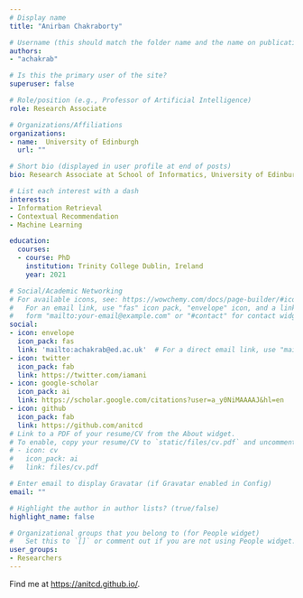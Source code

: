 ```yaml
---
# Display name
title: "Anirban Chakraborty"

# Username (this should match the folder name and the name on publications)
authors:
- "achakrab"

# Is this the primary user of the site?
superuser: false

# Role/position (e.g., Professor of Artificial Intelligence)
role: Research Associate

# Organizations/Affiliations
organizations:
- name:  University of Edinburgh
  url: ""

# Short bio (displayed in user profile at end of posts)
bio: Research Associate at School of Informatics, University of Edinburgh

# List each interest with a dash
interests:
- Information Retrieval
- Contextual Recommendation
- Machine Learning

education:
  courses:
  - course: PhD
    institution: Trinity College Dublin, Ireland
    year: 2021

# Social/Academic Networking
# For available icons, see: https://wowchemy.com/docs/page-builder/#icons
#   For an email link, use "fas" icon pack, "envelope" icon, and a link in the
#   form "mailto:your-email@example.com" or "#contact" for contact widget.
social:
- icon: envelope
  icon_pack: fas
  link: 'mailto:achakrab@ed.ac.uk'  # For a direct email link, use "mailto:achakrab@ed.ac.uk".
- icon: twitter
  icon_pack: fab
  link: https://twitter.com/iamani
- icon: google-scholar
  icon_pack: ai
  link: https://scholar.google.com/citations?user=a_y0NiMAAAAJ&hl=en
- icon: github
  icon_pack: fab
  link: https://github.com/anitcd
# Link to a PDF of your resume/CV from the About widget.
# To enable, copy your resume/CV to `static/files/cv.pdf` and uncomment the lines below.
# - icon: cv
#   icon_pack: ai
#   link: files/cv.pdf

# Enter email to display Gravatar (if Gravatar enabled in Config)
email: ""

# Highlight the author in author lists? (true/false)
highlight_name: false

# Organizational groups that you belong to (for People widget)
#   Set this to `[]` or comment out if you are not using People widget.
user_groups:
- Researchers
---
```


Find me at https://anitcd.github.io/.

